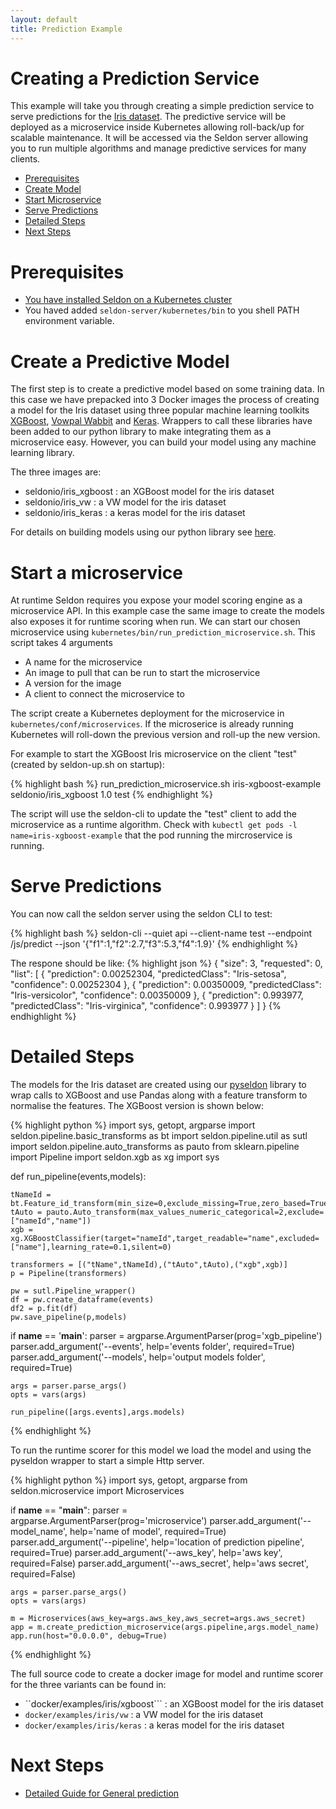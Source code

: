 ```yaml
---
layout: default
title: Prediction Example
---
```


# Creating a Prediction Service

This example will take you through creating a simple prediction service to serve predictions for the [Iris dataset](http://archive.ics.uci.edu/ml/datasets/Iris). The predictive service will be deployed as a microservice inside Kubernetes allowing roll-back/up for scalable maintenance. It will be accessed via the Seldon server allowing you to run multiple algorithms and manage predictive services for many clients.

 * [Prerequisites](#prerequisites)
 * [Create Model](#model)
 * [Start Microservice](#microservice)
 * [Serve Predictions](#predictions)
 * [Detailed Steps](#detailed-steps)
 * [Next Steps](#next-steps)

# **Prerequisites**<a name="prerequisites"></a>

 * [You have installed Seldon on a Kubernetes cluster](install.html)
 * You haved added ```seldon-server/kubernetes/bin``` to you shell PATH environment variable.

# **Create a Predictive Model**<a name="model"></a>
The first step is to create a predictive model based on some training data. In this case we have prepacked into 3 Docker images the process of creating a model for the Iris dataset using three popular machine learning toolkits [XGBoost](https://github.com/dmlc/xgboost), [Vowpal Wabbit](https://github.com/JohnLangford/vowpal_wabbit/wiki) and [Keras](http://keras.io/). Wrappers to call these libraries have been added to our python library to make integrating them as a microservice easy. However, you can build your model using any machine learning library. 

The three images are:

 * seldonio/iris_xgboost : an XGBoost model for the iris dataset
 * seldonio/iris_vw : a VW model for the iris dataset
 * seldonio/iris_keras : a keras model for the iris dataset

For details on building models using our python library see [here](prediction-pipeline.html).

# **Start a microservice**<a name="microservice"></a>

At runtime Seldon requires you expose your model scoring engine as a microservice API. In this example case the same image to create the models also exposes it for runtime scoring when run. We can start our chosen microservice using ```kubernetes/bin/run_prediction_microservice.sh```. This script takes 4 arguments

  * A name for the microservice
  * An image to pull that can be run to start the microservice
  * A version for the image
  * A client to connect the microservice to

The script create a Kubernetes deployment for the microservice in ```kubernetes/conf/microservices```. If the microserice is already running Kubernetes will roll-down the previous version and roll-up the new version.

For example to start the XGBoost Iris microservice on the client  "test" (created by seldon-up.sh on startup):

{% highlight bash %}
run_prediction_microservice.sh iris-xgboost-example seldonio/iris_xgboost 1.0 test
{% endhighlight %}

The script will use the seldon-cli to update the "test" client to add the microservice as a runtime algorithm. Check with ```kubectl get pods -l name=iris-xgboost-example``` that the pod running the mircroservice is running.  

# **Serve Predictions**<a name="predictions"></a>

You can now call the seldon server using the seldon CLI to test:

{% highlight bash %}
seldon-cli --quiet api --client-name test --endpoint /js/predict --json '{"f1":1,"f2":2.7,"f3":5.3,"f4":1.9}'
{% endhighlight %}

The respone should be like:
{% highlight json %}
{
  "size": 3,
  "requested": 0,
  "list": [
    {
      "prediction": 0.00252304,
      "predictedClass": "Iris-setosa",
      "confidence": 0.00252304
    },
    {
      "prediction": 0.00350009,
      "predictedClass": "Iris-versicolor",
      "confidence": 0.00350009
    },
    {
      "prediction": 0.993977,
      "predictedClass": "Iris-virginica",
      "confidence": 0.993977
    }
  ]
}
{% endhighlight %}


# **Detailed Steps**<a name="detailed-steps"></a>

The models for the Iris dataset are created using our [pyseldon](python-package.html) library to wrap calls to XGBoost and use Pandas along with a feature transform to normalise the features. The XGBoost version is shown below:

{% highlight python %}
import sys, getopt, argparse
import seldon.pipeline.basic_transforms as bt
import seldon.pipeline.util as sutl
import seldon.pipeline.auto_transforms as pauto
from sklearn.pipeline import Pipeline
import seldon.xgb as xg
import sys

def run_pipeline(events,models):

    tNameId = bt.Feature_id_transform(min_size=0,exclude_missing=True,zero_based=True,input_feature="name",output_feature="nameId")
    tAuto = pauto.Auto_transform(max_values_numeric_categorical=2,exclude=["nameId","name"])
    xgb = xg.XGBoostClassifier(target="nameId",target_readable="name",excluded=["name"],learning_rate=0.1,silent=0)

    transformers = [("tName",tNameId),("tAuto",tAuto),("xgb",xgb)]
    p = Pipeline(transformers)

    pw = sutl.Pipeline_wrapper()
    df = pw.create_dataframe(events)
    df2 = p.fit(df)
    pw.save_pipeline(p,models)


if __name__ == '__main__':
    parser = argparse.ArgumentParser(prog='xgb_pipeline')
    parser.add_argument('--events', help='events folder', required=True)
    parser.add_argument('--models', help='output models folder', required=True)

    args = parser.parse_args()
    opts = vars(args)

    run_pipeline([args.events],args.models)
{% endhighlight %}

To run the runtime scorer for this model we load the model and using the pyseldon wrapper to start a simple Http server.

{% highlight python %}
import sys, getopt, argparse
from seldon.microservice import Microservices

if __name__ == "__main__":
    parser = argparse.ArgumentParser(prog='microservice')
    parser.add_argument('--model_name', help='name of model', required=True)
    parser.add_argument('--pipeline', help='location of prediction pipeline', required=True)
    parser.add_argument('--aws_key', help='aws key', required=False)
    parser.add_argument('--aws_secret', help='aws secret', required=False)

    args = parser.parse_args()
    opts = vars(args)

    m = Microservices(aws_key=args.aws_key,aws_secret=args.aws_secret)
    app = m.create_prediction_microservice(args.pipeline,args.model_name)
    app.run(host="0.0.0.0", debug=True)
{% endhighlight %}

The full source code to create a docker image for model and runtime scorer for the three variants can be found in:

 * ``docker/examples/iris/xgboost``` : an XGBoost model for the iris dataset
 * ```docker/examples/iris/vw``` : a VW model for the iris dataset
 * ```docker/examples/iris/keras``` : a keras model for the iris dataset



# Next Steps<a name="next-steps"></a>

 * [Detailed Guide for General prediction](prediction-guide.html)

